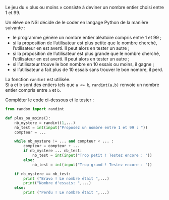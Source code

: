Le jeu du « plus ou moins » consiste à deviner un nombre entier choisi entre 1 et 99.

Un élève de NSI décide de le coder en langage Python de la manière suivante :

- le programme génère un nombre entier aléatoire compris entre 1 et 99 ;
- si la proposition de l’utilisateur est plus petite que le nombre cherché, l’utilisateur en
est averti. Il peut alors en tester un autre ;
- si la proposition de l’utilisateur est plus grande que le nombre cherché, l’utilisateur en
est averti. Il peut alors en tester un autre ;
- si l’utilisateur trouve le bon nombre en 10 essais ou moins, il gagne ;
- si l’utilisateur a fait plus de 10 essais sans trouver le bon nombre, il perd.

La fonction `randint` est utilisée.  
Si a et b sont des entiers tels que `a <= b`, `randint(a,b)` renvoie un
nombre entier compris entre `a` et `b`.


Compléter le code ci-dessous et le tester :

```python linenums='1'
from random import randint

def plus_ou_moins():
    nb_mystere = randint(1,...)
    nb_test = int(input("Proposez un nombre entre 1 et 99 : "))
    compteur = ...

    while nb_mystere != ... and compteur < ... :
        compteur = compteur + ...
        if nb_mystere ... nb_test:
            nb_test = int(input("Trop petit ! Testez encore : "))
        else:
            nb_test = int(input("Trop grand ! Testez encore : "))

    if nb_mystere == nb_test:
        print ("Bravo ! Le nombre était ",...)
        print("Nombre d'essais: ",...)
    else:
        print ("Perdu ! Le nombre était ",...)
```